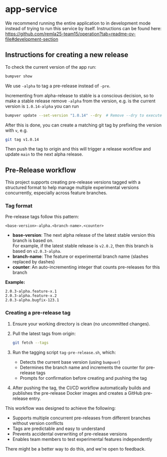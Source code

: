 # app-service

We recommend running the entire application to in development mode instead of trying to run this service by itself. 
Instructions can be found here: https://github.com/remla25-team15/operation?tab=readme-ov-file#development-section

## Instructions for creating a new release

To check the current version of the app run:

```zsh
bumpver show
```

We use `-alpha` to tag a pre-release instead of `-pre`.

Incrementing from alpha-release to stable is a conscious decision, so to make a stable release remove `-alpha`
from the version, e.g. is the current version is `1.0.14-alpha` you can run

```zsh
bumpver update --set-version "1.0.14" --dry  # Remove --dry to execute
```

After this is done, you can create a matching git tag by prefixing the version with `v`,
e.g.

```zsh
git tag v1.0.14
```

Then push the tag to origin and this will trigger a release workflow and update `main` to the next alpha release.

## Pre-Release workflow

This project supports creating pre-release versions tagged with a structured
format to help manage multiple experimental versions concurrently, especially
across feature branches.

### Tag format

Pre-release tags follow this pattern:

```
<base-version>-alpha.<branch-name>.<counter>
```

- **base-version**: The next alpha release of the latest stable version this branch is based on.  
  For example, if the latest stable release is `v2.0.2`, then this branch is based on `v2.0.3-alpha`.
- **branch-name**: The feature or experimental branch name (slashes replaced by dashes)
- **counter**: An auto-incrementing integer that counts pre-releases for this branch

**Example:**

```
2.0.3-alpha.feature-x.1
2.0.3-alpha.feature-x.2
2.0.3-alpha.bugfix-123.1
```

### Creating a pre-release tag

1. Ensure your working directory is clean (no uncommitted changes).
2. Pull the latest tags from origin:

   ```bash
   git fetch --tags
   ```

3. Run the tagging script `tag-pre-release.sh`, which:

   - Detects the current base version (using `bumpver`)
   - Determines the branch name and increments the counter for pre-release tags
   - Prompts for confirmation before creating and pushing the tag

4. After pushing the tag, the CI/CD workflow automatically builds and publishes
   the pre-release Docker images and creates a GitHub pre-release entry.

This workflow was designed to achieve the following:

- Supports multiple concurrent pre-releases from different branches without version conflicts
- Tags are predictable and easy to understand
- Prevents accidental overwriting of pre-release versions
- Enables team members to test experimental features independently

There might be a better way to do this, and we're open to feedback.

